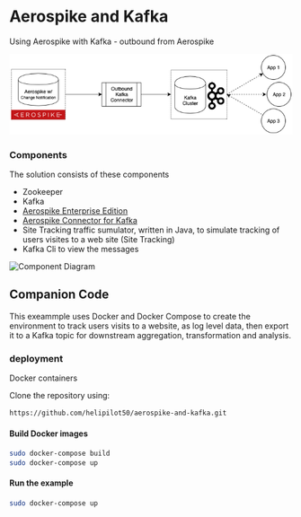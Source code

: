# Aerospike and Kafka
Using Aerospike with Kafka - outbound from Aerospike

![Kafka Outbound](assets/kafka_outbound.png)

### Components
The solution consists of these components
- Zookeeper
- Kafka
- [Aerospike Enterprise Edition](https://www.aerospike.com/products/product-matrix/)
- [Aerospike Connector for Kafka](https://www.aerospike.com/docs/connectors/enterprise/kafka/)
- Site Tracking traffic sumulator, written in Java, to simulate tracking of users visites to a web site (Site Tracking)
- Kafka Cli to view the messages

![Component Diagram](http://www.plantuml.com/plantuml/proxy?src=https://raw.githubusercontent.com/helipilot50/aerospike-and-kafka/master/assets/component-diagram.puml)



## Companion Code
This exeammple uses Docker and Docker Compose to create the environment to track users visits to a website, as log level data, then export it to a Kafka topic for downstream aggregation, transformation and analysis.

### deployment
Docker containers


Clone the repository using:
```bash
https://github.com/helipilot50/aerospike-and-kafka.git
```

#### Build Docker images
```bash
sudo docker-compose build
sudo docker-compose up
```
#### Run the example
```bash
sudo docker-compose up
```
